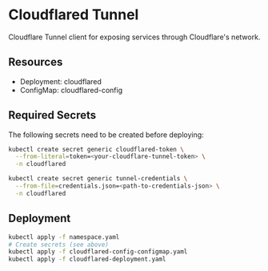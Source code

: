 # Cloudflared Tunnel

Cloudflare Tunnel client for exposing services through Cloudflare's network.

## Resources

- Deployment: cloudflared
- ConfigMap: cloudflared-config

## Required Secrets

The following secrets need to be created before deploying:

```bash
kubectl create secret generic cloudflared-token \
  --from-literal=token=<your-cloudflare-tunnel-token> \
  -n cloudflared

kubectl create secret generic tunnel-credentials \
  --from-file=credentials.json=<path-to-credentials-json> \
  -n cloudflared
```

## Deployment

```bash
kubectl apply -f namespace.yaml
# Create secrets (see above)
kubectl apply -f cloudflared-config-configmap.yaml
kubectl apply -f cloudflared-deployment.yaml
```
